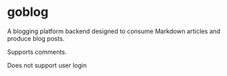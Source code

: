 # goblog
A blogging platform backend designed to consume Markdown articles and produce blog posts.

Supports comments.

Does not support user login
